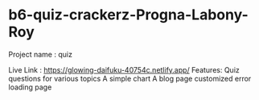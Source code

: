 ﻿# b6-quiz-crackerz-Progna-Labony-Roy
Project name : quiz

Live Link : https://glowing-daifuku-40754c.netlify.app/
Features:
Quiz questions for various topics
A simple chart
A blog page
customized error loading page
